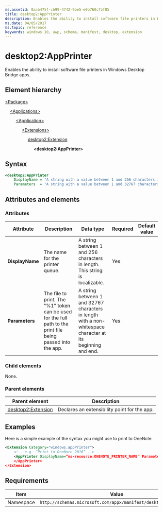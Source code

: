 ```yaml
---
ms.assetid: 0aab475f-cb99-4742-9be5-e0b760c7bf05
title: desktop2:AppPrinter
description: Enables the ability to install software file printers in Windows Desktop Bridge apps.
ms.date: 04/05/2017
ms.topic: reference
keywords: windows 10, uwp, schema, manifest, desktop, extension 
---
```


# desktop2:AppPrinter

Enables the ability to install software file printers in Windows Desktop Bridge apps.

## Element hierarchy

[\<Package\>](element-package.md)

&nbsp;&nbsp;&nbsp;&nbsp;[\<Applications\>](element-applications.md)

&nbsp;&nbsp;&nbsp;&nbsp; &nbsp;&nbsp;&nbsp;&nbsp;[\<Application\>](element-application.md)

&nbsp;&nbsp;&nbsp;&nbsp; &nbsp;&nbsp;&nbsp;&nbsp; &nbsp;&nbsp;&nbsp;&nbsp;[\<Extensions\>](element-extensions.md)

&nbsp;&nbsp;&nbsp;&nbsp; &nbsp;&nbsp;&nbsp;&nbsp; &nbsp;&nbsp;&nbsp;&nbsp; &nbsp;&nbsp;&nbsp;&nbsp;[desktop2:Extension](element-desktop2-extension.md)

&nbsp;&nbsp;&nbsp;&nbsp; &nbsp;&nbsp;&nbsp;&nbsp; &nbsp;&nbsp;&nbsp;&nbsp; &nbsp;&nbsp;&nbsp;&nbsp; &nbsp;&nbsp;&nbsp;&nbsp;**\<desktop2:AppPrinter\>**

## Syntax

```xml
<desktop2:AppPrinter 
    DisplayName = 'A string with a value between 1 and 256 characters in length. This string is localizable.'
    Parameters  = 'A string with a value between 1 and 32767 characters in length with a non-whitespace character at its beginning and end.' />
```

## Attributes and elements

### Attributes

| Attribute | Description | Data type | Required | Default value |
|-|-|-|-|-|
| **DisplayName** | The name for the printer queue. | A string between 1 and 256 characters in length. This string is localizable. | Yes |  |
| **Parameters** | The file to print. The "%1" token can be used for the full path to the print file being passed into the app. | A string between 1 and 32767 characters in length with a non-whitespace character at its beginning and end. | Yes |  |

### Child elements

None.

### Parent elements

| Parent element | Description |
|-|-|
| [desktop2:Extension](element-desktop2-extension.md) | Declares an extensibility point for the app. |

## Examples

Here is a simple example of the syntax you might use to print to OneNote.

```xml
<Extension Category="windows.appPrinter"> 
    <!-- e.g. “Print to OneNote 2016” -->
    <AppPrinter DisplayName=”ms-resource:ONENOTE_PRINTER_NAME” Parameters=”/insertdoc %1”>  
    </AppPrinter> 
</Extension>
```

## Requirements

| Item  | Value  |
|--|--|
| Namespace | `http://schemas.microsoft.com/appx/manifest/desktop/windows10/2` |
